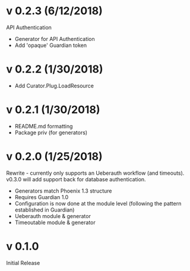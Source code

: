 # v 0.2.3 (6/12/2018)
API Authentication

* Generator for API Authentication
* Add 'opaque' Guardian token

# v 0.2.2 (1/30/2018)
* Add Curator.Plug.LoadResource

# v 0.2.1 (1/30/2018)
* README.md formatting
* Package priv (for generators)

# v 0.2.0 (1/25/2018)
Rewrite - currently only supports an Ueberauth workflow (and timeouts). v0.3.0 will add support back for database authentication.

* Generators match Phoenix 1.3 structure
* Requires Guardian 1.0
* Configuration is now done at the module level (following the pattern established in Guardian)
* Ueberauth module & generator
* Timeoutable module & generator

# v 0.1.0

Initial Release

